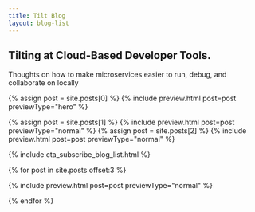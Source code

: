 ```yaml
---
title: Tilt Blog
layout: blog-list
---
```


<div class="row row--flexStart u-marginBottom2_5 u-marginBottomUnitOnMobile">
<div class="col--blogHeader">
<h2>Tilting at Cloud-Based Developer Tools.</h2>
</div>

<div class="col--blogDescription">
Thoughts on how to make microservices easier to run, debug, and collaborate on locally
</div>
</div>

{% assign post = site.posts[0] %}
{% include preview.html post=post previewType="hero" %}

{% assign post = site.posts[1] %}
{% include preview.html post=post previewType="normal" %}
{% assign post = site.posts[2] %}
{% include preview.html post=post previewType="normal" %}

{% include cta_subscribe_blog_list.html %}

{% for post in site.posts offset:3 %}

{% include preview.html post=post previewType="normal" %}

{% endfor %}
